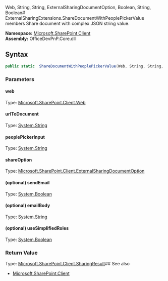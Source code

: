 Web, String, String, ExternalSharingDocumentOption, Boolean, String, Boolean# ExternalSharingExtensions.ShareDocumentWithPeoplePickerValue members
Share document with complex JSON string value.  

**Namespace:** [Microsoft.SharePoint.Client](Microsoft.SharePoint.Client.md)  
**Assembly:** OfficeDevPnP.Core.dll  
## Syntax
```C#
public static  ShareDocumentWithPeoplePickerValue(Web, String, String, ExternalSharingDocumentOption, Boolean, String, Boolean)
```
### Parameters
#### web
Type: [Microsoft.SharePoint.Client.Web](Microsoft.SharePoint.Client.Web.md) 
#### 
#### urlToDocument
Type: [System.String](System.String.md) 
#### 
#### peoplePickerInput
Type: [System.String](System.String.md) 
#### 
#### shareOption
Type: [Microsoft.SharePoint.Client.ExternalSharingDocumentOption](Microsoft.SharePoint.Client.ExternalSharingDocumentOption.md) 
#### 
#### (optional) sendEmail
Type: [System.Boolean](System.Boolean.md) 
#### 
#### (optional) emailBody
Type: [System.String](System.String.md) 
#### 
#### (optional) useSimplifiedRoles
Type: [System.Boolean](System.Boolean.md) 
#### 
### Return Value
Type: [Microsoft.SharePoint.Client.SharingResult](Microsoft.SharePoint.Client.SharingResult.md)## See also
- [Microsoft.SharePoint.Client](Microsoft.SharePoint.Client.md)
